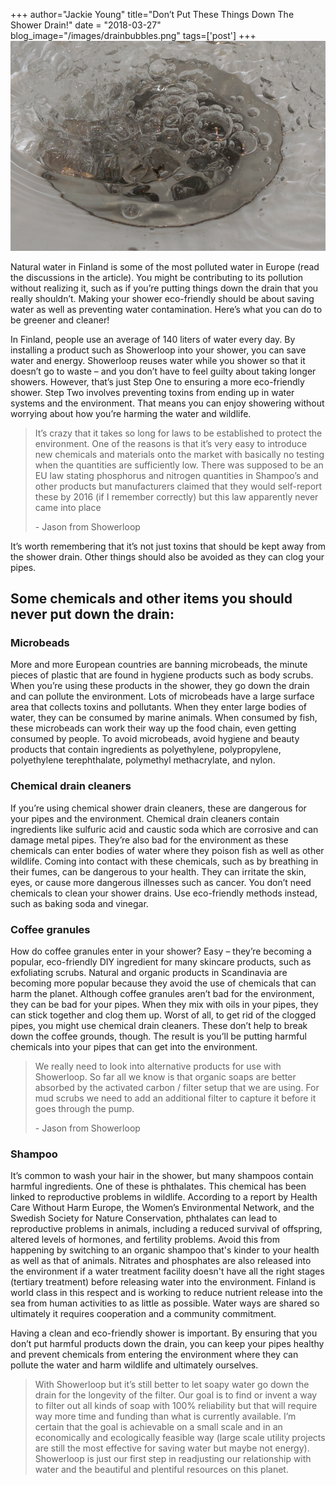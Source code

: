 +++
author="Jackie Young"
title="Don’t Put These Things Down The Shower Drain!"
date = "2018-03-27"
blog_image="/images/drainbubbles.png"
tags=['post']
+++
<img class="responsive-img" src="/images/drainbubbles.png">
<p>Natural water in Finland is some of the most polluted water in Europe (read the discussions in the article). You might be contributing to its pollution without realizing it, such as if you’re putting things down the drain that you really shouldn’t. Making your shower eco-friendly should be about saving water as well as preventing water contamination. Here’s what you can do to be greener and cleaner!</p>
<p>In Finland, people use an average of 140 liters of water every day. By installing a product such as Showerloop into your shower, you can save water and energy. Showerloop reuses water while you shower so that it doesn’t go to waste – and you don’t have to feel guilty about taking longer showers. However, that’s just Step One to ensuring a more eco-friendly shower. Step Two involves preventing toxins from ending up in water systems and the environment. That means you can enjoy showering without worrying about how you’re harming the water and wildlife.</p>
<blockquote>
<p>It’s crazy that it takes so long for laws to be established to protect the environment. One of the reasons is that it’s very easy to introduce new chemicals and materials onto the market with basically no testing when the quantities are sufficiently low. There was supposed to be an EU law stating phosphorus and nitrogen quantities in Shampoo’s and other products but manufacturers claimed that they would self-report these by 2016 (if I remember correctly) but this law apparently never came into place</p>
<footer>- Jason from Showerloop</footer>
</blockquote>
<p>It’s worth remembering that it’s not just toxins that should be kept away from the shower drain. Other things should also be avoided as they can clog your pipes.</p>
<h2>Some chemicals and other items you should never put down the drain:</h2>
<h3>Microbeads</h3>
<p>More and more European countries are banning microbeads, the minute pieces of plastic that are found in hygiene products such as body scrubs. When you’re using these products in the shower, they go down the drain and can pollute the environment. Lots of microbeads have a large surface area that collects toxins and pollutants. When they enter large bodies of water, they can be consumed by marine animals. When consumed by fish, these microbeads can work their way up the food chain, even getting consumed by people. To avoid microbeads, avoid hygiene and beauty products that contain ingredients as polyethylene, polypropylene, polyethylene terephthalate, polymethyl methacrylate, and nylon.</p>
<h3>Chemical drain cleaners</h3>
<p>If you’re using chemical shower drain cleaners, these are dangerous for your pipes and the environment. Chemical drain cleaners contain ingredients like sulfuric acid and caustic soda which are corrosive and can damage metal pipes. They’re also bad for the environment as these chemicals can enter bodies of water where they poison fish as well as other wildlife. Coming into contact with these chemicals, such as by breathing in their fumes, can be dangerous to your health. They can irritate the skin, eyes, or cause more dangerous illnesses such as cancer. You don’t need chemicals to clean your shower drains. Use eco-friendly methods instead, such as baking soda and vinegar.</p>
<h3>Coffee granules</h3>
<p>How do coffee granules enter in your shower? Easy – they’re becoming a popular, eco-friendly DIY ingredient for many skincare products, such as exfoliating scrubs. Natural and organic products in Scandinavia are becoming more popular because they avoid the use of chemicals that can harm the planet. Although coffee granules aren’t bad for the environment, they can be bad for your pipes. When they mix with oils in your pipes, they can stick together and clog them up. Worst of all, to get rid of the clogged pipes, you might use chemical drain cleaners. These don’t help to break down the coffee grounds, though. The result is you’ll be putting harmful chemicals into your pipes that can get into the environment.</p>
<blockquote>
<p>We really need to look into alternative products for use with Showerloop. So far all we know is that organic soaps are better absorbed by the activated carbon / filter setup that we are using. For mud scrubs we need to add an additional filter to capture it before it goes through the pump.</p>
<footer>- Jason from Showerloop</footer>
</blockquote>
<h3>Shampoo</h3>
<p>It’s common to wash your hair in the shower, but many shampoos contain harmful ingredients. One of these is phthalates. This chemical has been linked to reproductive problems in wildlife. According to a report by Health Care Without Harm Europe, the Women’s Environmental Network, and the Swedish Society for Nature Conservation, phthalates can lead to reproductive problems in animals, including a reduced survival of offspring, altered levels of hormones, and fertility problems. Avoid this from happening by switching to an organic shampoo that's kinder to your health as well as that of animals. Nitrates and phosphates are also released into the environment if a water treatment facility doesn't have all the right stages (tertiary treatment) before releasing water into the environment. Finland is world class in this respect and is working to reduce nutrient release into the sea from human activities to as little as possible. Water ways are shared so ultimately it requires cooperation and a community commitment.</p>
<p>Having a clean and eco-friendly shower is important. By ensuring that you don’t put harmful products down the drain, you can keep your pipes healthy and prevent chemicals from entering the environment where they can pollute the water and harm wildlife and ultimately ourselves.</p>
<blockquote>
<p>With Showerloop but it’s still better to let soapy water go down the drain for the longevity of the filter. Our goal is to find or invent a way to filter out all kinds of soap with 100% reliability but that will require way more time and funding than what is currently available. I’m certain that the goal is achievable on a small scale and in an economically and ecologically feasible way (large scale utility projects are still the most effective for saving water but maybe not energy). Showerloop is just our first step in readjusting our relationship with water and the beautiful and plentiful resources on this planet.</p>
</blockquote>
